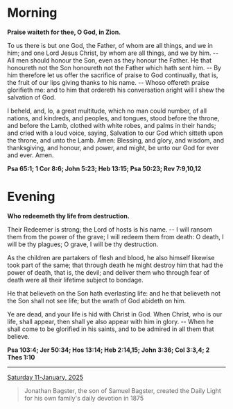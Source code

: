 # Morning

**Praise waiteth for thee, O God, in Zion.**
 
To us there is but one God, the Father, of whom are all things, and we in him; and one Lord Jesus Christ, by whom are all things, and we by him. -- All men should honour the Son, even as they honour the Father. He that honoureth not the Son honoureth not the Father which hath sent him. -- By him therefore let us offer the sacrifice of praise to God continually, that is, the fruit of our lips giving thanks to his name. -- Whoso offereth praise glorifieth me: and to him that ordereth his conversation aright will I shew the salvation of God.
 
I beheld, and, lo, a great multitude, which no man could number, of all nations, and kindreds, and peoples, and tongues, stood before the throne, and before the Lamb, clothed with white robes, and palms in their hands; and cried with a loud voice, saying, Salvation to our God which sitteth upon the throne, and unto the Lamb. Amen: Blessing, and glory, and wisdom, and thanksgiving, and honour, and power, and might, be unto our God for ever and ever. Amen.  

**Psa 65:1; 1 Cor 8:6; John 5:23; Heb 13:15; Psa 50:23; Rev 7:9,10,12**

# Evening

**Who redeemeth thy life from destruction.**
 
Their Redeemer is strong; the Lord of hosts is his name. -- I will ransom them from the power of the grave; I will redeem them from death: O death, I will be thy plagues; O grave, I will be thy destruction.
 
As the children are partakers of flesh and blood, he also himself likewise took part of the same; that through death he might destroy him that had the power of death, that is, the devil; and deliver them who through fear of death were all their lifetime subject to bondage.
 
He that believeth on the Son hath everlasting life: and he that believeth not the Son shall not see life; but the wrath of God abideth on him.
 
Ye are dead, and your life is hid with Christ in God. When Christ, who is our life, shall appear, then shall ye also appear with him in glory. -- When he shall come to be glorified in his saints, and to be admired in all them that believe.  

**Psa 103:4; Jer 50:34; Hos 13:14; Heb 2:14,15; John 3:36; Col 3:3,4; 2 Thes 1:10**

---

[Saturday 11-January, 2025](https://t.me/s/daily_light)

> Jonathan Bagster, the son of Samuel Bagster, created the Daily Light for his own family's daily devotion in 1875

